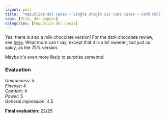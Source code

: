 ```yaml
---
layout: post
title:  "Republica del Cacao - Single Origin 51% Fine Cacao - Dark Milk Chocolate with Hot Peppers"
tags: [Milk, Hot pepper] 
categories: [Republica del Cacao]
---
```


Yes, there is also a milk chocolate version! For the dark chocolate review, see [here](/en/2021/12/29/rdc-75-aji.html). What more can I say, except that it is a bit sweeter, but just as spicy, as the 75% version.

Maybe it's even more likely to surprise someone!

### Evaluation

_Uniqueness_: 5  
_Finesse_: 4  
_Comfort_: 4  
_Power_: 5  
_General impression_: 4.5

**Final evaluation**: 22/25